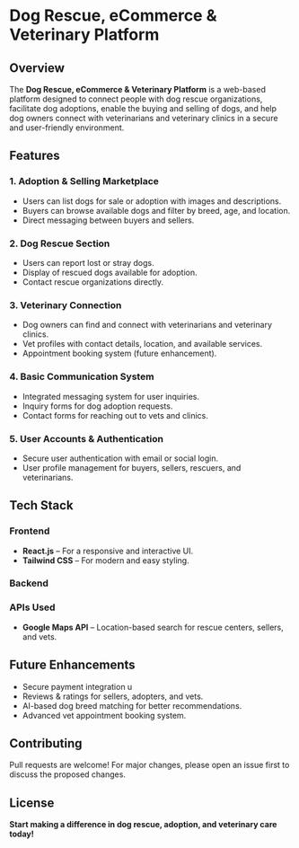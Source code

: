 # Dog Rescue, eCommerce & Veterinary Platform

## Overview

The **Dog Rescue, eCommerce & Veterinary Platform** is a web-based platform designed to connect people with dog rescue organizations, facilitate dog adoptions, enable the buying and selling of dogs, and help dog owners connect with veterinarians and veterinary clinics in a secure and user-friendly environment.

## Features

### 1. Adoption & Selling Marketplace

- Users can list dogs for sale or adoption with images and descriptions.
- Buyers can browse available dogs and filter by breed, age, and location.
- Direct messaging between buyers and sellers.

### 2. Dog Rescue Section

- Users can report lost or stray dogs.
- Display of rescued dogs available for adoption.
- Contact rescue organizations directly.

### 3. Veterinary Connection

- Dog owners can find and connect with veterinarians and veterinary clinics.
- Vet profiles with contact details, location, and available services.
- Appointment booking system (future enhancement).

### 4. Basic Communication System

- Integrated messaging system for user inquiries.
- Inquiry forms for dog adoption requests.
- Contact forms for reaching out to vets and clinics.

### 5. User Accounts & Authentication

- Secure user authentication with email or social login.
- User profile management for buyers, sellers, rescuers, and veterinarians.

## Tech Stack

### Frontend

- **React.js** – For a responsive and interactive UI.
- **Tailwind CSS** – For modern and easy styling.

### Backend

### APIs Used

- **Google Maps API** – Location-based search for rescue centers, sellers, and vets.

## Future Enhancements

- Secure payment integration u
- Reviews & ratings for sellers, adopters, and vets.
- AI-based dog breed matching for better recommendations.
- Advanced vet appointment booking system.

## Contributing

Pull requests are welcome! For major changes, please open an issue first to discuss the proposed changes.

## License

**Start making a difference in dog rescue, adoption, and veterinary care today!**
